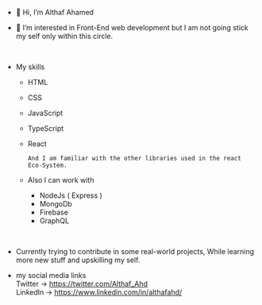 - 👋 Hi, I’m Althaf Ahamed

- 👀 I’m interested in Front-End web development but I am not going stick my self only within this circle.

<br/>

- My skills
  - HTML
  - CSS
  - JavaScript
  - TypeScript
  - React

        And I am familiar with the other libraries used in the react Eco-System.

  - Also I can work with
    - NodeJs ( Express )
    - MongoDb
    - Firebase
    - GraphQL

<br/>

- Currently trying to contribute in some real-world projects, While learning more new stuff and upskilling my self.

- my social media links\
   Twitter -> https://twitter.com/Althaf_Ahd \
   LinkedIn -> https://www.linkedin.com/in/althafahd/

<!---
AlthafAhd07/AlthafAhd07 is a ✨ special ✨ repository because its `README.md` (this file) appears on your GitHub profile.
You can click the Preview link to take a look at your changes.
--->
